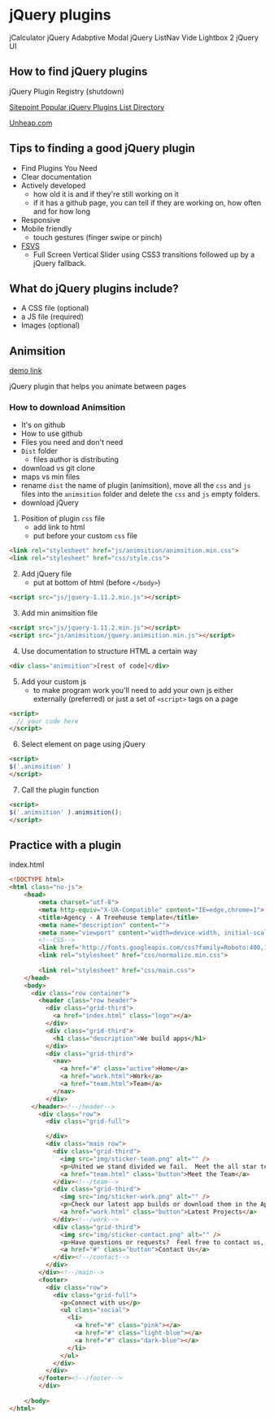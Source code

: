 # jQuery plugins
jCalculator
jQuery Adabptive Modal
jQuery ListNav
Vide
Lightbox 2
jQuery UI

## How to find jQuery plugins

jQuery Plugin Registry (shutdown)

[Sitepoint Popular jQuery Plugins List Directory](https://www.sitepoint.com/jquery-popular-plugins-list/)

[Unheap.com](http://www.unheap.com/)

## Tips to finding a good jQuery plugin
* Find Plugins You Need
* Clear documentation
* Actively developed
    - how old it is and if they're still working on it
    - if it has a github page, you can tell if they are working on, how often and for how long
* Responsive
* Mobile friendly
    - touch gestures (finger swipe or pinch)
* [FSVS](http://luke.sno.wden.co.uk/full-screen-vertical-scroll)
    - Full Screen Vertical Slider using CSS3 transitions followed up by a jQuery fallback.

## What do jQuery plugins include?
* A CSS file (optional)
* a JS file (required)
* Images (optional)

## Animsition
[demo link](http://git.blivesta.com/animsition/)

jQuery plugin that helps you animate between pages

### How to download Animsition
* It's on github
* How to use github
* Files you need and don't need
* `Dist` folder
    - files author is distributing
* download vs git clone
* maps vs min files
* rename `dist` the name of plugin (animsition), move all the `css` and `js` files into the `animsition` folder and delete the `css` and `js` empty folders.
* download jQuery

1. Position of plugin `css` file
    * add link to html
    * put before your custom `css` file

```html
<link rel="stylesheet" href="js/animsition/animsition.min.css">
<link rel="stylesheet" href="css/style.css">
```

2. Add jQuery file
    - put at bottom of html (before `</body>`)

```html
<script src="js/jquery-1.11.2.min.js"></script>
```

3. Add min animsition file

```html
<script src="js/jquery-1.11.2.min.js"></script>
<script src="js/animsition/jquery.animsition.min.js"></script>
```

4. Use documentation to structure HTML a certain way

```html
<div class="animsition">[rest of code]</div>
```

5. Add your custom js
    - to make program work you'll need to add your own js either externally (preferred) or just a set of `<script>` tags on a page

```html
<script>
  // your code here
</script>
```

6. Select element on page using jQuery

```html
<script>
$('.animsition' )
</script>
```

7. Call the plugin function

```html
<script>
$('.animsition' ).animsition();
</script>
```

## Practice with a plugin

index.html

```html
<!DOCTYPE html>
<html class="no-js">
    <head>
        <meta charset="utf-8">
        <meta http-equiv="X-UA-Compatible" content="IE=edge,chrome=1">
        <title>Agency - A Treehouse template</title>
        <meta name="description" content="">
        <meta name="viewport" content="width=device-width, initial-scale=1">
        <!--CSS-->
        <link href='http://fonts.googleapis.com/css?family=Roboto:400,100,300,500,700,900' rel='stylesheet' type='text/css'>
        <link rel="stylesheet" href="css/normalize.min.css">
        
        <link rel="stylesheet" href="css/main.css">
    </head>
    <body>
      <div class="row container">
        <header class="row header">
          <div class="grid-third">
            <a href="index.html" class="logo"></a>
          </div>
          <div class="grid-third">
            <h1 class="description">We build apps</h1>
          </div>
          <div class="grid-third">
            <nav>
              <a href="#" class="active">Home</a>
              <a href="work.html">Work</a>
              <a href="team.html">Team</a>
            </nav>
          </div>
      </header><!--/header-->
        <div class="row">
          <div class="grid-full">

          </div>
          <div class="main row">
            <div class="grid-third">
              <img src="img/sticker-team.png" alt="" />
              <p>United we stand divided we fail.  Meet the all star team behind the agency.</p>
              <a href="team.html" class="button">Meet the Team</a>
            </div><!--/team-->
            <div class="grid-third">
              <img src="img/sticker-work.png" alt="" />
              <p>Check our latest app builds or download them in the App Store.</p>
              <a href="work.html" class="button">Latest Projects</a>
            </div><!--/work-->
            <div class="grid-third">
              <img src="img/sticker-contact.png" alt="" />
              <p>Have questions or requests?  Feel free to contact us, we’d love hear from you.</p>
              <a href="#" class="button">Contact Us</a>
            </div><!--/contact-->
          </div>
        </div><!--/main-->
        <footer>
          <div class="row">
            <div class="grid-full">
              <p>Connect with us</p>
              <ul class="social">
                <li>
                  <a href="#" class="pink"></a>
                  <a href="#" class="light-blue"></a>
                  <a href="#" class="dark-blue"></a>
                </li>
              </ul>
            </div>
          </div>
        </footer><!--/footer-->
        </div>
        
    </body>
</html>

```
